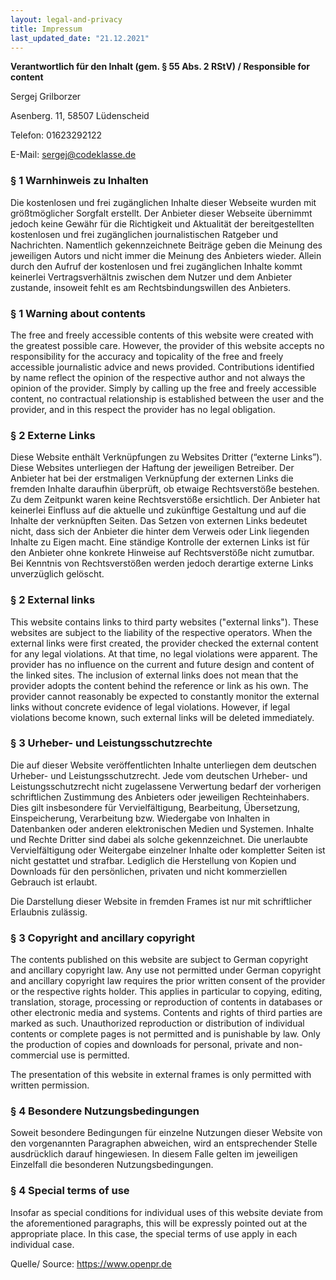 ```yaml
---
layout: legal-and-privacy
title: Impressum
last_updated_date: "21.12.2021"
---
```


**Verantwortlich für den Inhalt (gem. § 55 Abs. 2 RStV) / Responsible for content**

Sergej Grilborzer

Asenberg. 11, 58507 Lüdenscheid

Telefon: 01623292122

E-Mail: sergej@codeklasse.de

### § 1 Warnhinweis zu Inhalten
Die kostenlosen und frei zugänglichen Inhalte dieser Webseite wurden mit größtmöglicher Sorgfalt erstellt. Der Anbieter dieser Webseite übernimmt jedoch keine Gewähr für die Richtigkeit und Aktualität der bereitgestellten kostenlosen und frei zugänglichen journalistischen Ratgeber und Nachrichten. Namentlich gekennzeichnete Beiträge geben die Meinung des jeweiligen Autors und nicht immer die Meinung des Anbieters wieder. Allein durch den Aufruf der kostenlosen und frei zugänglichen Inhalte kommt keinerlei Vertragsverhältnis zwischen dem Nutzer und dem Anbieter zustande, insoweit fehlt es am Rechtsbindungswillen des Anbieters.

### § 1 Warning about contents
The free and freely accessible contents of this website were created with the greatest possible care. However, the provider of this website accepts no responsibility for the accuracy and topicality of the free and freely accessible journalistic advice and news provided. Contributions identified by name reflect the opinion of the respective author and not always the opinion of the provider. Simply by calling up the free and freely accessible content, no contractual relationship is established between the user and the provider, and in this respect the provider has no legal obligation.

### § 2 Externe Links
Diese Website enthält Verknüpfungen zu Websites Dritter (“externe Links”). Diese Websites unterliegen der Haftung der jeweiligen Betreiber. Der Anbieter hat bei der erstmaligen Verknüpfung der externen Links die fremden Inhalte daraufhin überprüft, ob etwaige Rechtsverstöße bestehen. Zu dem Zeitpunkt waren keine Rechtsverstöße ersichtlich. Der Anbieter hat keinerlei Einfluss auf die aktuelle und zukünftige Gestaltung und auf die Inhalte der verknüpften Seiten. Das Setzen von externen Links bedeutet nicht, dass sich der Anbieter die hinter dem Verweis oder Link liegenden Inhalte zu Eigen macht. Eine ständige Kontrolle der externen Links ist für den Anbieter ohne konkrete Hinweise auf Rechtsverstöße nicht zumutbar. Bei Kenntnis von Rechtsverstößen werden jedoch derartige externe Links unverzüglich gelöscht.

### § 2 External links
This website contains links to third party websites ("external links"). These websites are subject to the liability of the respective operators. When the external links were first created, the provider checked the external content for any legal violations. At that time, no legal violations were apparent. The provider has no influence on the current and future design and content of the linked sites. The inclusion of external links does not mean that the provider adopts the content behind the reference or link as his own. The provider cannot reasonably be expected to constantly monitor the external links without concrete evidence of legal violations. However, if legal violations become known, such external links will be deleted immediately.


### § 3 Urheber- und Leistungsschutzrechte
Die auf dieser Website veröffentlichten Inhalte unterliegen dem deutschen Urheber- und Leistungsschutzrecht. Jede vom deutschen Urheber- und Leistungsschutzrecht nicht zugelassene Verwertung bedarf der vorherigen schriftlichen Zustimmung des Anbieters oder jeweiligen Rechteinhabers. Dies gilt insbesondere für Vervielfältigung, Bearbeitung, Übersetzung, Einspeicherung, Verarbeitung bzw. Wiedergabe von Inhalten in Datenbanken oder anderen elektronischen Medien und Systemen. Inhalte und Rechte Dritter sind dabei als solche gekennzeichnet. Die unerlaubte Vervielfältigung oder Weitergabe einzelner Inhalte oder kompletter Seiten ist nicht gestattet und strafbar. Lediglich die Herstellung von Kopien und Downloads für den persönlichen, privaten und nicht kommerziellen Gebrauch ist erlaubt.

Die Darstellung dieser Website in fremden Frames ist nur mit schriftlicher Erlaubnis zulässig.

### § 3 Copyright and ancillary copyright
The contents published on this website are subject to German copyright and ancillary copyright law. Any use not permitted under German copyright and ancillary copyright law requires the prior written consent of the provider or the respective rights holder. This applies in particular to copying, editing, translation, storage, processing or reproduction of contents in databases or other electronic media and systems. Contents and rights of third parties are marked as such. Unauthorized reproduction or distribution of individual contents or complete pages is not permitted and is punishable by law. Only the production of copies and downloads for personal, private and non-commercial use is permitted.

The presentation of this website in external frames is only permitted with written permission.

### § 4 Besondere Nutzungsbedingungen
Soweit besondere Bedingungen für einzelne Nutzungen dieser Website von den vorgenannten Paragraphen abweichen, wird an entsprechender Stelle ausdrücklich darauf hingewiesen. In diesem Falle gelten im jeweiligen Einzelfall die besonderen Nutzungsbedingungen.

### § 4 Special terms of use
Insofar as special conditions for individual uses of this website deviate from the aforementioned paragraphs, this will be expressly pointed out at the appropriate place. In this case, the special terms of use apply in each individual case.

Quelle/ Source: https://www.openpr.de
